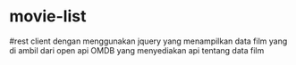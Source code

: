 # movie-list
#rest client dengan menggunakan jquery yang menampilkan data film yang di ambil dari open api OMDB yang menyediakan api tentang data film

